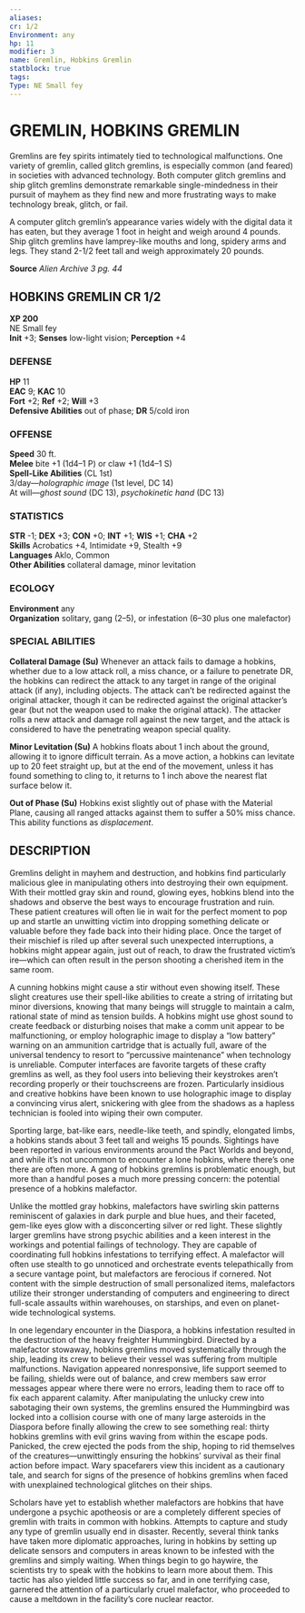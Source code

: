 ```yaml
---
aliases: 
cr: 1/2
Environment: any
hp: 11
modifier: 3
name: Gremlin, Hobkins Gremlin
statblock: true
tags: 
Type: NE Small fey  
---
```

# GREMLIN, HOBKINS GREMLIN
Gremlins are fey spirits intimately tied to technological malfunctions. One variety of gremlin, called glitch gremlins, is especially common (and feared) in societies with advanced technology. Both computer glitch gremlins and ship glitch gremlins demonstrate remarkable single-mindedness in their pursuit of mayhem as they find new and more frustrating ways to make technology break, glitch, or fail.

A computer glitch gremlin’s appearance varies widely with the digital data it has eaten, but they average 1 foot in height and weigh around 4 pounds. Ship glitch gremlins have lamprey-like mouths and long, spidery arms and legs. They stand 2-1/2 feet tall and weigh approximately 20 pounds.


**Source** _Alien Archive 3 pg. 44_

## HOBKINS GREMLIN CR 1/2

**XP 200**  
NE Small fey  
**Init** +3; **Senses** low-light vision; **Perception** +4  

### DEFENSE

**HP** 11  
**EAC** 9; **KAC** 10  
**Fort** +2; **Ref** +2; **Will** +3  
**Defensive Abilities** out of phase; **DR** 5/cold iron  

### OFFENSE

**Speed** 30 ft.  
**Melee** bite +1 (1d4–1 P) or claw +1 (1d4–1 S)  
**Spell-Like Abilities** (CL 1st)  
3/day—_holographic image_ (1st level, DC 14)  
At will—_ghost sound_ (DC 13), _psychokinetic hand_ (DC 13)

### STATISTICS

**STR** -1; **DEX** +3; **CON** +0; **INT** +1; **WIS** +1; **CHA** +2  
**Skills** Acrobatics +4, Intimidate +9, Stealth +9  
**Languages** Aklo, Common  
**Other Abilities** collateral damage, minor levitation

### ECOLOGY

**Environment** any  
**Organization** solitary, gang (2–5), or infestation (6–30 plus one malefactor)

### SPECIAL ABILITIES

**Collateral Damage (Su)** Whenever an attack fails to damage a hobkins, whether due to a low attack roll, a miss chance, or a failure to penetrate DR, the hobkins can redirect the attack to any target in range of the original attack (if any), including objects. The attack can’t be redirected against the original attacker, though it can be redirected against the original attacker’s gear (but not the weapon used to make the original attack). The attacker rolls a new attack and damage roll against the new target, and the attack is considered to have the penetrating weapon special quality.

**Minor Levitation (Su)** A hobkins floats about 1 inch about the ground, allowing it to ignore difficult terrain. As a move action, a hobkins can levitate up to 20 feet straight up, but at the end of the movement, unless it has found something to cling to, it returns to 1 inch above the nearest flat surface below it.

**Out of Phase (Su)** Hobkins exist slightly out of phase with the Material Plane, causing all ranged attacks against them to suffer a 50% miss chance. This ability functions as _displacement_.

## DESCRIPTION

Gremlins delight in mayhem and destruction, and hobkins find particularly malicious glee in manipulating others into destroying their own equipment. With their mottled gray skin and round, glowing eyes, hobkins blend into the shadows and observe the best ways to encourage frustration and ruin. These patient creatures will often lie in wait for the perfect moment to pop up and startle an unwitting victim into dropping something delicate or valuable before they fade back into their hiding place. Once the target of their mischief is riled up after several such unexpected interruptions, a hobkins might appear again, just out of reach, to draw the frustrated victim’s ire—which can often result in the person shooting a cherished item in the same room.

A cunning hobkins might cause a stir without even showing itself. These slight creatures use their spell-like abilities to create a string of irritating but minor diversions, knowing that many beings will struggle to maintain a calm, rational state of mind as tension builds. A hobkins might use ghost sound to create feedback or disturbing noises that make a comm unit appear to be malfunctioning, or employ holographic image to display a “low battery” warning on an ammunition cartridge that is actually full, aware of the universal tendency to resort to “percussive maintenance” when technology is unreliable. Computer interfaces are favorite targets of these crafty gremlins as well, as they fool users into believing their keystrokes aren’t recording properly or their touchscreens are frozen. Particularly insidious and creative hobkins have been known to use holographic image to display a convincing virus alert, snickering with glee from the shadows as a hapless technician is fooled into wiping their own computer.

Sporting large, bat-like ears, needle-like teeth, and spindly, elongated limbs, a hobkins stands about 3 feet tall and weighs 15 pounds. Sightings have been reported in various environments around the Pact Worlds and beyond, and while it’s not uncommon to encounter a lone hobkins, where there’s one there are often more. A gang of hobkins gremlins is problematic enough, but more than a handful poses a much more pressing concern: the potential presence of a hobkins malefactor.

Unlike the mottled gray hobkins, malefactors have swirling skin patterns reminiscent of galaxies in dark purple and blue hues, and their faceted, gem-like eyes glow with a disconcerting silver or red light. These slightly larger gremlins have strong psychic abilities and a keen interest in the workings and potential failings of technology. They are capable of coordinating full hobkins infestations to terrifying effect. A malefactor will often use stealth to go unnoticed and orchestrate events telepathically from a secure vantage point, but malefactors are ferocious if cornered. Not content with the simple destruction of small personalized items, malefactors utilize their stronger understanding of computers and engineering to direct full-scale assaults within warehouses, on starships, and even on planet-wide technological systems.

In one legendary encounter in the Diaspora, a hobkins infestation resulted in the destruction of the heavy freighter Hummingbird. Directed by a malefactor stowaway, hobkins gremlins moved systematically through the ship, leading its crew to believe their vessel was suffering from multiple malfunctions. Navigation appeared nonresponsive, life support seemed to be failing, shields were out of balance, and crew members saw error messages appear where there were no errors, leading them to race off to fix each apparent calamity. After manipulating the unlucky crew into sabotaging their own systems, the gremlins ensured the Hummingbird was locked into a collision course with one of many large asteroids in the Diaspora before finally allowing the crew to see something real: thirty hobkins gremlins with evil grins waving from within the escape pods. Panicked, the crew ejected the pods from the ship, hoping to rid themselves of the creatures—unwittingly ensuring the hobkins’ survival as their final action before impact. Wary spacefarers view this incident as a cautionary tale, and search for signs of the presence of hobkins gremlins when faced with unexplained technological glitches on their ships.

Scholars have yet to establish whether malefactors are hobkins that have undergone a psychic apotheosis or are a completely different species of gremlin with traits in common with hobkins. Attempts to capture and study any type of gremlin usually end in disaster. Recently, several think tanks have taken more diplomatic approaches, luring in hobkins by setting up delicate sensors and computers in areas known to be infested with the gremlins and simply waiting. When things begin to go haywire, the scientists try to speak with the hobkins to learn more about them. This tactic has also yielded little success so far, and in one terrifying case, garnered the attention of a particularly cruel malefactor, who proceeded to cause a meltdown in the facility’s core nuclear reactor.

